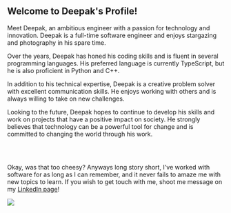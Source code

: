 <h2>Welcome to Deepak's Profile!</h2>
Meet Deepak, an ambitious engineer with a passion for technology and innovation. Deepak is a full-time software engineer and enjoys stargazing and photography in his spare time. 

Over the years, Deepak has honed his coding skills and is fluent in several programming languages. His preferred language is currently TypeScript, but he is also proficient in Python and C++.

In addition to his technical expertise, Deepak is a creative problem solver with excellent communication skills.
He enjoys working with others and is always willing to take on new challenges.

Looking to the future, Deepak hopes to continue to develop his skills and work on projects that have a positive impact on society.
He strongly believes that technology can be a powerful tool for change and is committed to changing the world through his work.
<h2></h2>
<br/>

Okay, was that too cheesy?
Anyways long story short, I've worked with software for as long as I can remember, and it never fails to amaze me with new topics to learn.
If you wish to get touch with me, shoot me message on my [LinkedIn page](https://www.linkedin.com/in/deepakmardii/)!

![](https://komarev.com/ghpvc/?username=belikedeep&color=green)
